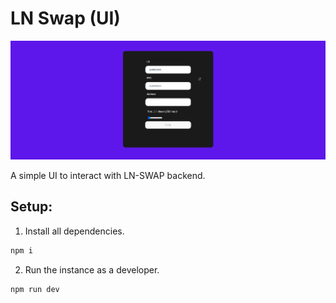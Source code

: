 # LN Swap (UI)

![](./img/demo.png)

A simple UI to interact with LN-SWAP backend.

## Setup:

1) Install all dependencies.
```bash
npm i
```

2) Run the instance as a developer.
```bash
npm run dev
```
